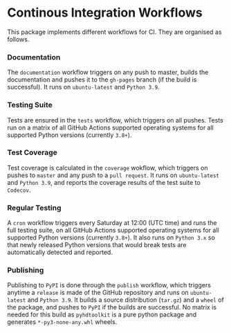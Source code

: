 # Continous Integration Workflows

This package implements different workflows for CI.
They are organised as follows.

### Documentation

The `documentation` workflow triggers on any push to master, builds the documentation and pushes it to the `gh-pages` branch (if the build is successful).
It runs on `ubuntu-latest` and `Python 3.9`.

### Testing Suite

Tests are ensured in the `tests` workflow, which triggers on all pushes.
Tests run on a matrix of all GitHub Actions supported operating systems for all supported Python versions (currently `3.8+`).

### Test Coverage

Test coverage is calculated in the `coverage` wokflow, which triggers on pushes to `master` and any push to a `pull request`.
It runs on `ubuntu-latest` and `Python 3.9`, and reports the coverage results of the test suite to `Codecov`.

### Regular Testing

A `cron` workflow triggers every Saturday at 12:00 (UTC time) and runs the full testing suite, on all GitHub Actions supported operating systems for all supported Python versions (currently `3.8+`).
It also runs on `Python 3.x` so that newly released Python versions that would break tests are automatically detected and reported.

### Publishing

Publishing to `PyPI` is done through the `publish` workflow, which triggers anytime a `release` is made of the GitHub repository and runs on `ubuntu-latest` and `Python 3.9`.
It builds a source distribution (`tar.gz`) and a `wheel` of the package, and pushes to `PyPI` if the builds are successful.
No matrix is needed for this build as `pyhdtoolkit` is a pure python package and generates `*-py3-none-any.whl` wheels.